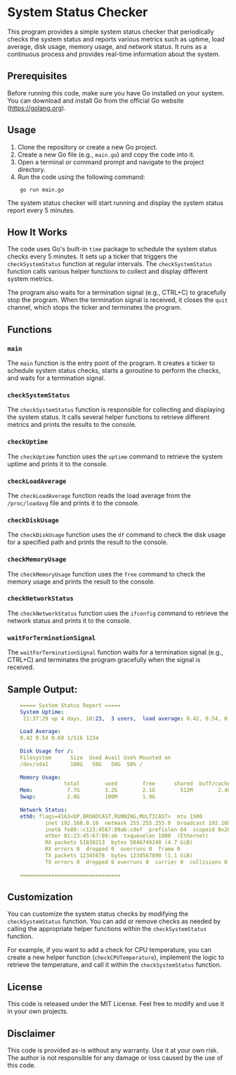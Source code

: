 # System Status Checker

This program provides a simple system status checker that periodically checks the system status and reports various metrics such as uptime, load average, disk usage, memory usage, and network status. It runs as a continuous process and provides real-time information about the system.

## Prerequisites

Before running this code, make sure you have Go installed on your system. You can download and install Go from the official Go website (https://golang.org).

## Usage

1. Clone the repository or create a new Go project.
2. Create a new Go file (e.g., `main.go`) and copy the code into it.
3. Open a terminal or command prompt and navigate to the project directory.
4. Run the code using the following command:

```
    go run main.go
```

The system status checker will start running and display the system status report every 5 minutes.

## How It Works

The code uses Go's built-in `time` package to schedule the system status checks every 5 minutes. It sets up a ticker that triggers the `checkSystemStatus` function at regular intervals. The `checkSystemStatus` function calls various helper functions to collect and display different system metrics.

The program also waits for a termination signal (e.g., CTRL+C) to gracefully stop the program. When the termination signal is received, it closes the `quit` channel, which stops the ticker and terminates the program.

## Functions

### `main`

The `main` function is the entry point of the program. It creates a ticker to schedule system status checks, starts a goroutine to perform the checks, and waits for a termination signal.

### `checkSystemStatus`

The `checkSystemStatus` function is responsible for collecting and displaying the system status. It calls several helper functions to retrieve different metrics and prints the results to the console.

### `checkUptime`

The `checkUptime` function uses the `uptime` command to retrieve the system uptime and prints it to the console.

### `checkLoadAverage`

The `checkLoadAverage` function reads the load average from the `/proc/loadavg` file and prints it to the console.

### `checkDiskUsage`

The `checkDiskUsage` function uses the `df` command to check the disk usage for a specified path and prints the result to the console.

### `checkMemoryUsage`

The `checkMemoryUsage` function uses the `free` command to check the memory usage and prints the result to the console.

### `checkNetworkStatus`

The `checkNetworkStatus` function uses the `ifconfig` command to retrieve the network status and prints it to the console.

### `waitForTerminationSignal`

The `waitForTerminationSignal` function waits for a termination signal (e.g., CTRL+C) and terminates the program gracefully when the signal is received.

## Sample Output:

```yaml
    ===== System Status Report =====
    System Uptime:
     21:37:29 up 4 days, 10:23,  3 users,  load average: 0.42, 0.54, 0.60
    
    Load Average:
    0.42 0.54 0.60 1/516 1234
    
    Disk Usage for /:
    Filesystem      Size  Used Avail Use% Mounted on
    /dev/sda1       100G   50G   50G  50% /
    
    Memory Usage:
                  total        used        free      shared  buff/cache   available
    Mem:           7.7G        3.2G        2.1G        512M        2.4G        4.5G
    Swap:          2.0G        100M        1.9G
    
    Network Status:
    eth0: flags=4163<UP,BROADCAST,RUNNING,MULTICAST>  mtu 1500
            inet 192.168.0.10  netmask 255.255.255.0  broadcast 192.168.0.255
            inet6 fe80::c123:4567:89ab:cdef  prefixlen 64  scopeid 0x20<link>
            ether 01:23:45:67:89:ab  txqueuelen 1000  (Ethernet)
            RX packets 51838213  bytes 5046749248 (4.7 GiB)
            RX errors 0  dropped 0  overruns 0  frame 0
            TX packets 12345678  bytes 1234567890 (1.1 GiB)
            TX errors 0  dropped 0 overruns 0  carrier 0  collisions 0
    
    ================================

```

## Customization

You can customize the system status checks by modifying the `checkSystemStatus` function. You can add or remove checks as needed by calling the appropriate helper functions within the `checkSystemStatus` function.

For example, if you want to add a check for CPU temperature, you can create a new helper function (`checkCPUTemperature`), implement the logic to retrieve the temperature, and call it within the `checkSystemStatus` function.

## License

This code is released under the MIT License. Feel free to modify and use it in your own projects.

## Disclaimer

This code is provided as-is without any warranty. Use it at your own risk. The author is not responsible for any damage or loss caused by the use of this code.



